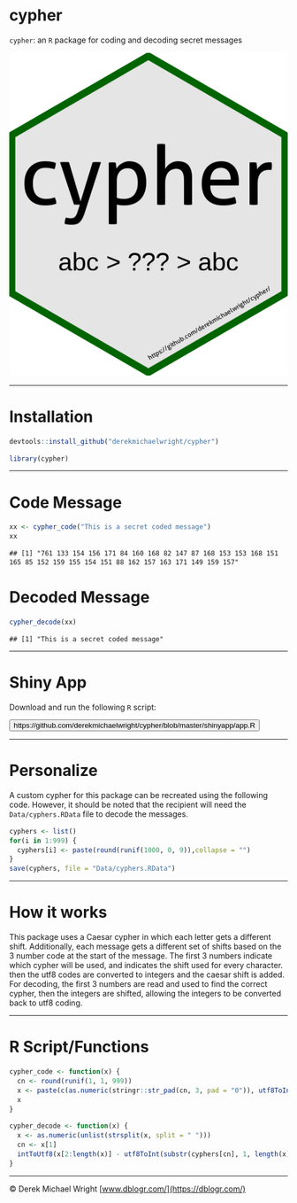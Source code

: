 cypher
================

`cypher`: an `R` package for coding and decoding secret messages

![](man/figures/hex_cypher.png)

------------------------------------------------------------------------

# Installation

``` r
devtools::install_github("derekmichaelwright/cypher")
```

``` r
library(cypher)
```

------------------------------------------------------------------------

# Code Message

``` r
xx <- cypher_code("This is a secret coded message")
xx
```

    ## [1] "761 133 154 156 171 84 160 168 82 147 87 168 153 153 168 151 165 85 152 159 155 154 151 88 162 157 163 171 149 159 157"

# Decoded Message

``` r
cypher_decode(xx)
```

    ## [1] "This is a secret coded message"

------------------------------------------------------------------------

# Shiny App

Download and run the following `R` script:

<a href="https://github.com/derekmichaelwright/cypher/blob/master/shinyapp/app.R">
<button class="btn btn-success"><i class="far fa-file-code"></i> https://github.com/derekmichaelwright/cypher/blob/master/shinyapp/app.R</button>
</a>

------------------------------------------------------------------------

# Personalize

A custom cypher for this package can be recreated using the following
code. However, it should be noted that the recipient will need the
`Data/cyphers.RData` file to decode the messages.

``` r
cyphers <- list()
for(i in 1:999) {
  cyphers[i] <- paste(round(runif(1000, 0, 9)),collapse = "")
}
save(cyphers, file = "Data/cyphers.RData")
```

------------------------------------------------------------------------

# How it works

This package uses a Caesar cypher in which each letter gets a different
shift. Additionally, each message gets a different set of shifts based
on the 3 number code at the start of the message. The first 3 numbers
indicate which cypher will be used, and indicates the shift used for
every character. then the utf8 codes are converted to integers and the
caesar shift is added. For decoding, the first 3 numbers are read and
used to find the correct cypher, then the integers are shifted, allowing
the integers to be converted back to utf8 coding.

------------------------------------------------------------------------

# R Script/Functions

``` r
cypher_code <- function(x) {
  cn <- round(runif(1, 1, 999))
  x <- paste(c(as.numeric(stringr::str_pad(cn, 3, pad = "0")), utf8ToInt(x) + utf8ToInt(substr(cyphers[cn], 1, nchar(x)))), collapse = " ")
  x
}
```

``` r
cypher_decode <- function(x) {
  x <- as.numeric(unlist(strsplit(x, split = " ")))
  cn <- x[1]
  intToUtf8(x[2:length(x)] - utf8ToInt(substr(cyphers[cn], 1, length(x)-1)))
}
```

------------------------------------------------------------------------

© Derek Michael Wright [www.dblogr.com/](https://dblogr.com/)
